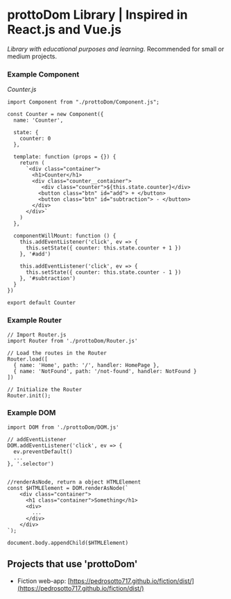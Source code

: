 # prottoDom Library | Inspired in React.js and Vue.js
_Library with educational purposes and learning._
Recommended for small or medium projects.

### Example Component
_Counter.js_
```
import Component from "./prottoDom/Component.js";

const Counter = new Component({
  name: 'Counter',

  state: {
    counter: 0
  },

  template: function (props = {}) {
    return (
      `<div class="container">
        <h1>Counter</h1>
        <div class="counter__container">
           <div class="counter">${this.state.counter}</div>
          <button class="btn" id="add"> + </button>
          <button class="btn" id="subtraction"> - </button>
        </div>
      </div>`
    )
  },

  componentWillMount: function () {
    this.addEventListener('click', ev => {
      this.setState({ counter: this.state.counter + 1 })
    }, '#add')

    this.addEventListener('click', ev => {
      this.setState({ counter: this.state.counter - 1 })
    }, '#subtraction')
  }
})

export default Counter
```


### Example Router
```
// Import Router.js
import Router from './prottoDom/Router.js'

// Load the routes in the Router
Router.load([
  { name: 'Home', path: '/', handler: HomePage },
  { name: 'NotFound', path: '/not-found', handler: NotFound }
])

// Initialize the Router
Router.init();
```


### Example DOM
```
import DOM from './prottoDom/DOM.js'

// addEventListener
DOM.addEventListener('click', ev => {
  ev.preventDefault()
  ...
}, '.selector')
```

```

//renderAsNode, return a object HTMLElement
const $HTMLElement = DOM.renderAsNode(`
    <div class="container">
      <h1 class="container">Something</h1>
      <div>
        ...
      </div>
    </div>
`);

document.body.appendChild($HTMLElement)
```

## Projects that use 'prottoDom'

* Fiction web-app: [https://pedrosotto717.github.io/fiction/dist/](https://pedrosotto717.github.io/fiction/dist/)